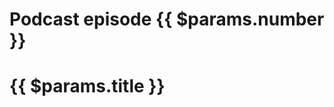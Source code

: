 
<script lang='ts' setup>

import {computed} from 'vue'
import {useData} from 'vitepress'

// NOTE Vitepress build treats shikwasa as a CJS module and fails (probably wrong package.json config)
// So symlinking into src dir avoids package.json config and loads properly
import {Player} from './shikwasa.es.js'

import PodcastPlayer from '@/_comp/PodcastPlayer.vue'


const {params} = useData()

</script>


<style lang='sass' scoped>

h1:nth-child(1)
    font-size: 20px
    opacity: 0.6

h1:nth-child(2)
    font-size: 30px
    margin-bottom: 36px

iframe
    margin-bottom: 2em
    height: 352px  // Needs to be exact as height is non-responsive and has set breakpoints

</style>


# Podcast episode {{ $params.number }}
# {{ $params.title }}

<PodcastPlayer :id='$params.id'></PodcastPlayer>

<p style='margin-bottom: 24px'>
    <VPButton class='small' theme='alt' text="Spotify" href='https://open.spotify.com/show/2dDRm550aeja4a8vdtHEck'></VPButton>
    <VPButton class='small' theme='alt' text="Apple Podcasts" href='https://podcasts.apple.com/us/podcast/selling-jesus/id1694183357'></VPButton>
    <VPButton class='small' theme='alt' text="Youtube" href='https://www.youtube.com/playlist?list=PLPZ4S3z9sIWw3etO-1Uhss_cm9SafUSvN'></VPButton>
    <VPButton class='small' theme='alt' text="RSS" href='https://anchor.fm/s/e3894160/podcast/rss'></VPButton>
</p>

<div v-html='$params.description_html'></div>

<template v-if='$params.transcript_html'>
    <h2>Transcript</h2>
    <div v-html='$params.transcript_html'></div>
</template>
